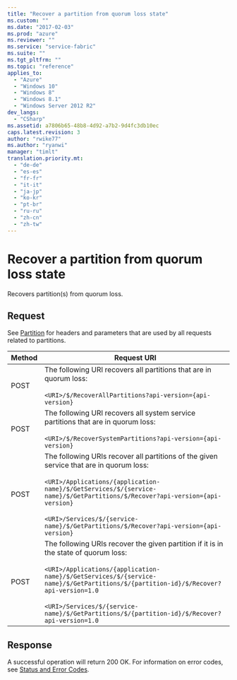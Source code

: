 ```yaml
---
title: "Recover a partition from quorum loss state"
ms.custom: ""
ms.date: "2017-02-03"
ms.prod: "azure"
ms.reviewer: ""
ms.service: "service-fabric"
ms.suite: ""
ms.tgt_pltfrm: ""
ms.topic: "reference"
applies_to: 
  - "Azure"
  - "Windows 10"
  - "Windows 8"
  - "Windows 8.1"
  - "Windows Server 2012 R2"
dev_langs: 
  - "CSharp"
ms.assetid: a7806b65-48b8-4d92-a7b2-9d4fc3db10ec
caps.latest.revision: 3
author: "rwike77"
ms.author: "ryanwi"
manager: "timlt"
translation.priority.mt: 
  - "de-de"
  - "es-es"
  - "fr-fr"
  - "it-it"
  - "ja-jp"
  - "ko-kr"
  - "pt-br"
  - "ru-ru"
  - "zh-cn"
  - "zh-tw"
---
```

# Recover a partition from quorum loss state
Recovers partition(s) from quorum loss.  
  
## Request  
 See [Partition](partition.md) for headers and parameters that are used by all requests related to partitions.  
  
|Method|Request URI|  
|------------|-----------------|  
|POST|The following URI recovers all partitions that are in quorum loss:<br /><br /> `<URI>/$/RecoverAllPartitions?api-version={api-version}`|  
|POST|The following URI recovers all system service partitions that are in quorum loss:<br /><br /> `<URI>/$/RecoverSystemPartitions?api-version={api-version}`|  
|POST|The following URIs recover all partitions of the given service that are in quorum loss:<br /><br /> `<URI>/Applications/{application-name}/$/GetServices/$/{service-name}/$/GetPartitions/$/Recover?api-version={api-version}`<br /><br /> `<URI>/Services/$/{service-name}/$/GetPartitions/$/Recover?api-version={api-version}`|  
|POST|The following URIs recover the given partition if it is in the state of quorum loss:<br /><br /> `<URI>/Applications/{application-name}/$/GetServices/$/{service-name}/$/GetPartitions/$/{partition-id}/$/Recover?api-version=1.0`<br /><br /> `<URI>/Services/$/{service-name}/$/GetPartitions/$/{partition-id}/$/Recover?api-version=1.0`|  
  
## Response  
 A successful operation will return 200 OK. For information on error codes, see [Status and Error Codes](status-and-error-codes1.md).